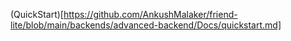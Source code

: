 (QuickStart)[https://github.com/AnkushMalaker/friend-lite/blob/main/backends/advanced-backend/Docs/quickstart.md]